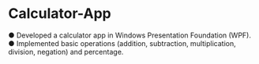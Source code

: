# Calculator-App
●	Developed a calculator app in Windows Presentation Foundation (WPF).\
●	Implemented basic operations (addition, subtraction, multiplication, division, negation) and percentage.

